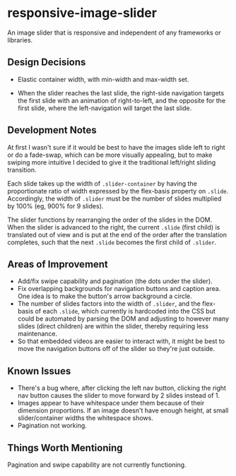 # responsive-image-slider
An image slider that is responsive and independent of any frameworks or libraries.

## Design Decisions
* Elastic container width, with min-width and max-width set.

* When the slider reaches the last slide, the right-side navigation targets the first slide with an animation of right-to-left, and the opposite for the first slide, where the left-navigation will target the last slide.

## Development Notes
At first I wasn't sure if it would be best to have the images slide left to right or do a fade-swap, which can be more visually appealing, but to make swiping more intuitive I decided to give it the traditional left/right sliding transition.

Each slide takes up the width of ```.slider-container``` by having the proportionate ratio of width expressed by the flex-basis property on ```.slide```. Accordingly, the width of ```.slider``` must be the number of slides multiplied by 100% (eg, 900% for 9 slides).

The slider functions by rearranging the order of the slides in the DOM. When the slider is advanced to the right, the current ```.slide``` (first child) is translated out of view and is put at the end of the order after the translation completes, such that the next ```.slide``` becomes the first child of ```.slider```.

## Areas of Improvement
* Add/fix swipe capability and pagination (the dots under the slider).
* Fix overlapping backgrounds for navigation buttons and caption area. One idea is to make the button's arrow background a circle.
* The number of slides factors into the width of ```.slider```, and the flex-basis of each ```.slide```, which currently is hardcoded into the CSS but could be automated by parsing the DOM and adjusting to however many slides (direct children) are within the slider, thereby requiring less maintenance.
* So that embedded videos are easier to interact with, it might be best to move the navigation buttons off of the slider so they're just outside.

## Known Issues
* There's a bug where, after clicking the left nav button, clicking the right nav button causes the slider to move forward by 2 slides instead of 1.
* Images appear to have whitespace under them because of their dimension proportions. If an image doesn't have enough height, at small slider/container widths the whitespace shows.
* Pagination not working.

## Things Worth Mentioning
Pagination and swipe capability are not currently functioning.

